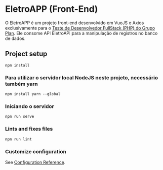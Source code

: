 # EletroAPP (Front-End)

O EletroAPP é um projeto front-end desenvolvido em VueJS e Axios exclusivamente para o [Teste de Desenvolvedor FullStack (PHP) do Grupo Plan](https://drive.google.com/file/d/1xY6EfiSDgJjQhrFCwiHQfL1fxTKg6S7i/view).
Ele consome API EletroAPI para a manipulação de registros no banco de dados.

## Project setup
```
npm install
```

### Para utilizar o servidor local NodeJS neste projeto, necessário também yarn
```
npm install yarn --global
```

### Iniciando o servidor
```
npm run serve
```

### Lints and fixes files
```
npm run lint
```

### Customize configuration
See [Configuration Reference](https://cli.vuejs.org/config/).
